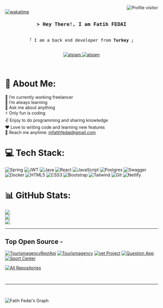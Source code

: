 
<a href="https://visitcount.itsvg.in">
  <img align="right" src="https://visitcount.itsvg.in/api?id=mfatihfedai&icon=0&color=0" alt="Profile visitor" />
</a>

[![wakatime](https://wakatime.com/badge/user/afc97682-aef8-40d5-a431-64dd371252a5.svg)](https://wakatime.com/@afc97682-aef8-40d5-a431-64dd371252a5)

<!-- Intro  -->
<h3 align="center">
        <samp>&gt; Hey There!, I am
                <b>Fatih FEDAI</b>
        </samp>
</h3>

<p align="center"> 
  <samp>
    <br>
    「 I am a back end developer from <b>Turkey</b> 」
    <br>
    <br>
  </samp>
</p>

<p align="center">
 <a href="https://linkedin.com/in/fatih-fedai" target="_blank">
  <img src="https://img.shields.io/badge/LinkedIn-0077B5?style=for-the-badge&logo=linkedin&logoColor=white" alt="alsiam"/>
 </a>
 <a href="https://instagram.com/fatihfedaii" target="_blank">
  <img src="https://img.shields.io/badge/Instagram-fe4164?style=for-the-badge&logo=instagram&logoColor=white" alt="alsiam" />
 </a> 
</p>
<br />


# 💫 About Me:
🔭 I’m currently working freelancer<br>🌱 I’m always learning <br>💬 Ask me about anything<br>⚡ Only fun is coding<br>✌️ Enjoy to do programming and sharing knowledge<br>❤️ Love to writing code and learning new features<br>📧 Reach me anytime: mfatihfedai@gmail.com<br>




# 💻 Tech Stack:
![Spring](https://img.shields.io/badge/spring-%236DB33F.svg?style=for-the-badge&logo=spring&logoColor=white) 
![JWT](https://img.shields.io/badge/JWT-black?style=for-the-badge&logo=JSON%20web%20tokens) 
![Java](https://img.shields.io/badge/java-%23ED8B00.svg?style=for-the-badge&logo=openjdk&logoColor=white) 
![React](https://img.shields.io/badge/react-%2320232a.svg?style=for-the-badge&logo=react&logoColor=%2361DAFB) 
![JavaScript](https://img.shields.io/badge/javascript-%23323330.svg?style=for-the-badge&logo=javascript&logoColor=%23F7DF1E) 
![Postgres](https://img.shields.io/badge/postgres-%23316192.svg?style=for-the-badge&logo=postgresql&logoColor=white) 
![Swagger](https://img.shields.io/badge/-Swagger-%23Clojure?style=for-the-badge&logo=swagger&logoColor=white) 
![Docker](https://img.shields.io/badge/docker-%230db7ed.svg?style=for-the-badge&logo=docker&logoColor=white)
![HTML5](https://img.shields.io/badge/html5-%23E34F26.svg?style=for-the-badge&logo=html5&logoColor=white) 
![CSS3](https://img.shields.io/badge/css3-%231572B6.svg?style=for-the-badge&logo=css3&logoColor=white) 
![Bootstrap](https://img.shields.io/badge/bootstrap-%238511FA.svg?style=for-the-badge&logo=bootstrap&logoColor=white) 
![Tailwind](https://img.shields.io/badge/Tailwind_CSS-38B2AC?style=for-the-badge&logo=tailwind-css&logoColor=white) 
![Git](https://img.shields.io/badge/git-%23F05033.svg?style=for-the-badge&logo=git&logoColor=white) 
![Netlify](https://img.shields.io/badge/netlify-%23000000.svg?style=for-the-badge&logo=netlify&logoColor=#00C7B7) 
# 📊 GitHub Stats:
![](https://github-readme-stats.vercel.app/api?username=mfatihfedai&theme=dark&hide_border=true&include_all_commits=true&count_private=true)<br/>
![](https://github-readme-streak-stats.herokuapp.com/?user=mfatihfedai&theme=dark&hide_border=true)<br/>
![](https://github-readme-stats.vercel.app/api/top-langs/?username=mfatihfedai&theme=dark&hide_border=true&include_all_commits=true&count_private=true&layout=compact)

---




## Top Open Source -
[![TourismagencyRestApi](https://github-readme-stats.vercel.app/api/pin/?username=mfatihfedai&repo=TourismAgencyRestApi&border_color=7F3FBF&bg_color=0D1117&title_color=C9D1D9&text_color=8B949E&icon_color=7F3FBF)](https://github.com/mfatihfedai/TourismAgencyRestApi)
[![Tourismagency](https://github-readme-stats.vercel.app/api/pin/?username=mfatihfedai&repo=TourismAgency&border_color=7F3FBF&bg_color=0D1117&title_color=C9D1D9&text_color=8B949E&icon_color=7F3FBF)](https://github.com/mfatihfedai/TourismAgency)
[![vet Project](https://github-readme-stats.vercel.app/api/pin/?username=mfatihfedai&repo=Vet-Project&border_color=7F3FBF&bg_color=0D1117&title_color=C9D1D9&text_color=8B949E&icon_color=7F3FBF)](https://github.com/mfatihfedai/Vet-Project)
[![Question App](https://github-readme-stats.vercel.app/api/pin/?username=mfatihfedai&repo=Question-app&border_color=7F3FBF&bg_color=0D1117&title_color=C9D1D9&text_color=8B949E&icon_color=7F3FBF)](https://github.com/mfatihfedai/Question-app)
[![Sport Center](https://github-readme-stats.vercel.app/api/pin/?username=mfatihfedai&repo=Sport-Center&border_color=7F3FBF&bg_color=0D1117&title_color=C9D1D9&text_color=8B949E&icon_color=7F3FBF)](https://github.com/mfatihfedai/Sport-Center)

<p align="left">
  <a href="https://github.com/mfatihfedai?tab=repositories" target="_blank"><img alt="All Repositories" title="All Repositories" src="https://img.shields.io/badge/-All%20Repos-2962FF?style=for-the-badge&logo=koding&logoColor=white"/></a>
</p>

<br/>
<hr/>
<br/>



![Fatih Fedai's Graph](https://github-readme-activity-graph.vercel.app/graph?username=mfatihfedai&custom_title=Fatih%20Fedai%27s%20GitHub%20Activity%20Graph&bg_color=0D1117&color=7F3FBF&line=7F3FBF&point=7F3FBF&area_color=FFFFFF&title_color=FFFFFF&area=true)
